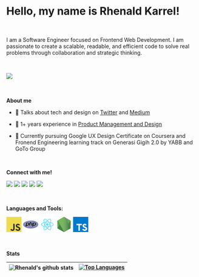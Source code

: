 <h1>Hello, my name is Rhenald Karrel!</h1>

<br />

I am a Software Engineer focused on Frontend Web Development. I am passionate to create a scalable, readable, and efficient code to solve real problems through collaboration and strategic thinking. 

<br />

![](https://komarev.com/ghpvc/?username=rhenaldkarrel&label=PROFILE+VIEWS&color=blue)


<br />

**About me**

- 💼 Talks about tech and design on <a href="https://twitter.com/rhenaldkarrel/" target="_blank">Twitter</a> and <a href="https://medium.com/@rhenaldkarrel/" target="_blank">Medium</a>

- 🏫 1+ years experience in <a href="https://rhenaldkarrel.simple.ink" target="_blank">Product Management and Design</a>

- 📖 Currently pursuing Google UX Design Certificate on Coursera and Fronend Engineering learning track on Generasi Gigih 2.0 by YABB and GoTo Group

<br />

**Connect with me!**

<code><a href="https://www.linkedin.com/in/rhenald-karrel-8216781b3/" target="_blank"><img height="40" src="https://pics.freeicons.io/uploads/icons/png/15792152941556105325-512.png" /></a></code>
<code><a href="https://www.instagram.com/rhenald.ux/" target="_blank"><img height="40" src="https://upload.wikimedia.org/wikipedia/commons/thumb/a/a5/Instagram_icon.png/2048px-Instagram_icon.png" /></a></code>
<code><a href="https://www.dribbble.com/rhenaldkarrel/" target="_blank"><img height="40" src="https://pics.freeicons.io/uploads/icons/png/18280882081530077749-512.png" /></a></code>
<code><a href="https://www.behance.net/rhenaldkarrel/" target="_blank"><img height="40" src="https://pics.freeicons.io/uploads/icons/png/4957984901556105311-512.png" /></a></code>
<code><a href="https://www.twitter.com/rhenaldkarrel/" target="_blank"><img height="40" src="https://pics.freeicons.io/uploads/icons/png/3848290321556105338-512.png" /></a></code>

<br />

**Languages and Tools:**  

<p align="left">
  <img height="40" src="https://raw.githubusercontent.com/github/explore/80688e429a7d4ef2fca1e82350fe8e3517d3494d/topics/javascript/javascript.png">
  <img height="40" src="https://raw.githubusercontent.com/github/explore/80688e429a7d4ef2fca1e82350fe8e3517d3494d/topics/php/php.png">
  <img height="40" src="https://raw.githubusercontent.com/github/explore/80688e429a7d4ef2fca1e82350fe8e3517d3494d/topics/react/react.png">
  <img height="40" src="https://raw.githubusercontent.com/github/explore/80688e429a7d4ef2fca1e82350fe8e3517d3494d/topics/nodejs/nodejs.png">
  <img height="40" src="https://raw.githubusercontent.com/github/explore/80688e429a7d4ef2fca1e82350fe8e3517d3494d/topics/typescript/typescript.png">
</p>

<br />

**Stats**

| <img align="center" src="https://github-readme-stats.vercel.app/api?username=rhenaldkarrel&show_icons=true&include_all_commits=true&theme=radical&hide_border=true" alt="Rhenald's github stats" /> | <a href="https://github.com/rhenaldkarrel?tab=repositories" align="left"><img src="https://github-readme-stats.vercel.app/api/top-langs/?username=rhenaldkarrel&langs_count=6&title_color=0891b2&text_color=ffffff&icon_color=0891b2&bg_color=1c1917&hide_border=true&locale=en&custom_title=Top%20%Languages" alt="Top Languages" /></a> |
| ------------- | ------------- |
